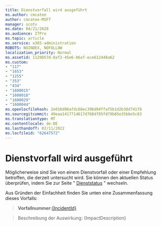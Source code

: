 ```yaml
---
title: Dienstvorfall wird ausgeführt
ms.author: cmcatee
author: cmcatee-MSFT
manager: scotv
ms.date: 04/21/2020
ms.audience: ITPro
ms.topic: article
ms.service: o365-administration
ROBOTS: NOINDEX, NOFOLLOW
localization_priority: Normal
ms.assetid: 1120857d-8af2-45e6-b6af-ece612448a62
ms.custom:
- "117"
- "1653"
- "1255"
- "353"
- "434"
- "1600015"
- "1600018"
- "1600029"
- "1600044"
ms.openlocfilehash: 2e016d06afdc60ec396d94ffaf5b1d2b38d741f8
ms.sourcegitcommit: 49eaa1417714617d768df85fd79b65e35b6e5c83
ms.translationtype: MT
ms.contentlocale: de-DE
ms.lasthandoff: 02/11/2022
ms.locfileid: "62647572"
---
```

# <a name="service-incident-in-progress"></a>Dienstvorfall wird ausgeführt

Möglicherweise sind Sie von einem Dienstvorfall oder einer Empfehlung betroffen, die derzeit untersucht wird. Sie können den aktuellen Status überprüfen, indem Sie zur Seite " [Dienststatus](https://admin.microsoft.com/adminportal/home#/servicehealth) " wechseln.
  
Aus Gründen der Einfachheit finden Sie unten eine Zusammenfassung dieses Vorfalls:
  
> **Vorfallnummer:**[{IncidentId}](https://admin.microsoft.com/adminportal/home#/servicehealth)
    
> Beschreibung der Auswirkung: {ImpactDescription}
